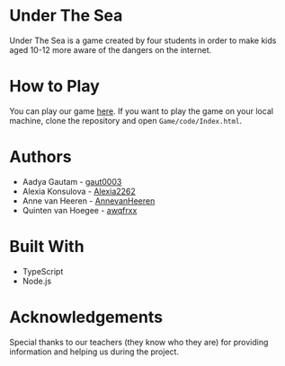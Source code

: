 # Under The Sea

Under The Sea is a game created by four students in order to make kids aged 10-12 more aware of the dangers on the internet.


# How to Play

You can play our game [here](https://annevanheeren.github.io/under_the_sea/Game/code/Index.html).
If you want to play the game on your local machine, clone the repository and open `Game/code/Index.html`.


# Authors

* Aadya Gautam - [gaut0003](https://github.com/gaut0003)
* Alexia Konsulova - [Alexia2262](https://github.com/Alexia2262)
* Anne van Heeren - [AnnevanHeeren](https://github.com/AnnevanHeeren)
* Quinten van Hoegee - [awqfrxx](https://github.com/awqfrxx)


# Built With

* TypeScript
* Node.js


# Acknowledgements 

Special thanks to our teachers (they know who they are) for providing information and helping us during the project.
